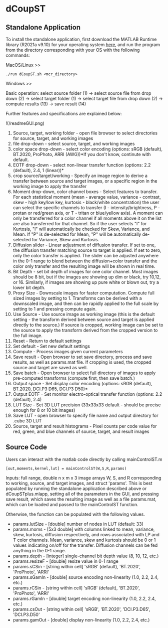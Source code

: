 # dCoupST

## Standalone Application
To install the standalone application, first download the MATLAB Runtime library (R2021a v9.10) for your operating system [here](https://www.mathworks.com/products/compiler/mcr/index.html), and run the program from the directory corresponding with your OS with the following commands:

MacOS/Linux >>
```
./run dCoupST.sh <mcr_directory>
```

Windows >> 

Basic operation: select source folder (1) -> select source file from drop down (2) -> select target folder (1) -> select target file from drop down (2) -> compute results (13) -> save result (14)

Further features and specifications are explained below:

!(/readmeGUI.png)

1. Source, target, working folder - open file browser to select directories for source, target, and working images
2. file drop-down - select source, target, and working images
3. color space drop-down - select color encoding (options: sRGB (default), BT.2020, ProPhoto, ARRI (AWG))*If you don't know, continute with default.
4. EOTF drop-down - select non-linear transfer function (options: 2.2 (default), 2.4, 1 (linear))*
5. crop source/target/working - Specify an image region to derive a transfer between source and target images, or a specific region in the working image to apply the transfer
6. Moment drop-down, color channel boxes - Select features to transfer. For each statistical moment (mean - average value, variance - contrast, skew - high key/low key, kurtosis - black/white concentration) the user can select the specific channels to transfer (I - intensity/brightness, P - protan or red/green axis, or T - tritan or blue/yellow axis). A moment can only be transferred for a color channel if all moments above it on the list are also transferred for that channel. So if the user selects "I" for Kurtosis, "I" will automatically be checked for Skew, Variance, and Mean. If "P" is de-selected for Mean, "P" will be automatically de-selected for Variance, Skew and Kurtosis.
7. Diffusion slider - Linear adjustment of diffusion transfer. If set to one, the diffusion transfer matching source to target is applied. If set to zero, only the color transfer is applied. The slider can be adjusted anywhere in the 0-1 range to blend between the diffusion+color transfer and the color only transfer and the resulting image will be shown in real time.
8. Bit Depth - set bit depth of images for one color channel. Most images should be 8 bit, but if the images are showing up dim or black, try 10,12, or 16. Similarly, if images are showing up pure white or blown out, try a lower bit depth.
9. Proxy Size - Downscale images for faster computation. Compute full sized images by setting to 1. Transforms can be derived with a downscaled image, and then can be rapidly applied to the full scale by setting to 1 and pressing compute again.
10. Use Source - Use source image as working image (this is the default setting - the transform derived between source and target is applied directly to the source.) If source is cropped, working image can be set to the source to apply the transform derived from the cropped version to the full image.
11. Reset - Return to default settings
12. Set default - Set new default settings
13. Compute - Process images given current parameters
14. Save result - Open browser to set save directory, process and save results, as well as params.mat file. If cropping is used, the cropped source and target are saved as well.
15. Save batch - Open browser to select full directory of images to apply pre-computed transforms (compute first, then save batch.)
16. Output space - Set display color encoding (options: sRGB (default), BT.2020, DCI.P3 D65, DCI.P3 D50)*
17. Output EOTF - Set monitor electro-optical transfer function (options: 2.2 (default), 2.4)
18. LUT Size - Set 3D LUT precision (33x33x33 default - should be precise enough for 8 or 10 bit images)
19. Save LUT - open browser to specify file name and output directory for .cube 3D LUT
20. Source, target and result histograms - Pixel counts per code value for red, green, and blue channels of source, target, and result images

## Source Code
Users can interact with the matlab code directly by calling mainControlST.m 
```
[out,moments,kernel,lut] = mainControlST(W,S,R,params)
```
Inputs: full range, double n x m x 3 image arrays W, S, and R corresponding to working, source, and target images, and struct 'params'. This is best populated by running the standalone application described above or dCoupSTplus.mlapp, setting all of the parameters in the GUI, and pressing save result, which saves the resulting image as well as a file params.mat, which can be loaded and passed to the mainControlST function.

Otherwise, the function can be populated with the following values.

* params.lutSize - [double] number of nodes in LUT (default: 33)
* params.moms - [5x3 double] with columns linked to mean, variance, skew, kurtosis, diffusion respectively, and rows associated with I,P and T color channels. Mean, variance, skew and kurtosis should be 0 or 1 values indicating on/off for the transfer. Diffusion channels can be fed anything in the 0-1 range.
* params.depth - [integer] single-channel bit depth value (8, 10, 12, etc.)
* params.resizeF - [double] resize value in 0-1 range
* params.sCSin - [string within cell] 'sRGB' (default), 'BT.2020', 'ProPhoto', 'ARRI'
* params.sGamIn - [double] source encoding non-linearity (1.0, 2.2, 2.4, etc.)
* params.rCSin - [string within cell] 'sRGB' (default), 'BT.2020', 'ProPhoto', 'ARRI'
* params.rGamIn - [double] target encoding non-linearity (1.0, 2.2, 2.4, etc.)
* params.csOut - [string within cell] 'sRGB', 'BT.2020', 'DCI.P3.D65', 'DCI.P3.D50'
* params.gamOut - [double] display non-linearity (1.0, 2.2, 2.4, etc.)
